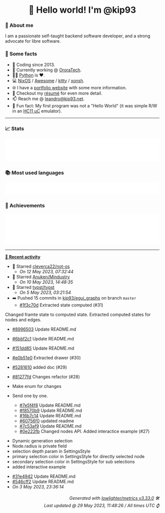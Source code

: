 <!-- README template, populated using this action:
     https://github.com/kip93/kip93/blob/main/.github/workflows/readme.yml. -->

<h1 align="center">👋 Hello world! I'm @kip93</h1> <!-- LOGIN => username -->

### 👤 About me

I am a passionate self-taught backend software developer, and a strong advocate for libre software.


### 💬 Some facts

* 📅 Coding since 2013.
* 💼 Currently working @ [OroraTech](https://ororatech.com/).
* 👨‍💻 [Python](https://github.com/search?q=user%3Akip93&l=python) is ❤️. <!-- LOGIN => username -->
* 💻 [NixOS](https://github.com/NixOS/) /
     [Awesome](https://github.com/awesomeWM/) /
     [kitty](https://github.com/kovidgoyal/kitty/) /
     [xonsh](https://github.com/xonsh/).
* 🌐 I have a [portfolio website](https://kip93.net/) with some more information.
* 📝 Checkout my [résumé](https://kip93.net/resume/) for even more detail.
* 📫 Reach me @ [leandro@kip93.net](mailto:leandro@kip93.net).
* 🎲 Fun fact: My first program was not a "Hello World" (it was simple R/W in an [HC11 µC](https://en.wikipedia.org/wiki/68HC11) emulator).


-----------------------------------------------------------------------------------------------------------------------


### 📈 Stats

![](./stats.svg)


### 📚 Most used languages <!-- by percentage, in decreasing order -->

![](./languages.svg)


### 🏅 Achievements

![](./achievements.svg)


-----------------------------------------------------------------------------------------------------------------------


**[📰 Recent activity](https://github.com/kip93)**
* 🌟 Starred [cleverca22/not-os](https://github.com/cleverca22/not-os)
  * *On 12 May 2023, 07:32:44*
* 🌟 Starred [Anuken/Mindustry](https://github.com/Anuken/Mindustry)
  * *On 10 May 2023, 14:48:35*
* 🌟 Starred [typst/typst](https://github.com/typst/typst)
  * *On 5 May 2023, 03:21:54*
* ➡️ Pushed 15 commits in [kip93/egui_graphs](https://github.com/kip93/egui_graphs) on branch `master`
  * [#1f3c70d](https://github.com/kip93/egui_graphs/commit/1f3c70d) Extracted state computed (#31)

Changed framte state to computed state. 
Extracted computed states for nodes and edges.
  * [#8996503](https://github.com/kip93/egui_graphs/commit/8996503) Update README.md
  * [#6bbf2c1](https://github.com/kip93/egui_graphs/commit/6bbf2c1) Update README.md
  * [#151dd85](https://github.com/kip93/egui_graphs/commit/151dd85) Update README.md
  * [#e0b51e0](https://github.com/kip93/egui_graphs/commit/e0b51e0) Extracted drawer (#30)
  * [#5281610](https://github.com/kip93/egui_graphs/commit/5281610) added doc (#29)
  * [#81277fd](https://github.com/kip93/egui_graphs/commit/81277fd) Changes refactor (#28)

* Make enum for changes
* Send one by one.
  * [#7e5f4f8](https://github.com/kip93/egui_graphs/commit/7e5f4f8) Update README.md
  * [#f8570b9](https://github.com/kip93/egui_graphs/commit/f8570b9) Update README.md
  * [#16b7c14](https://github.com/kip93/egui_graphs/commit/16b7c14) Update README.md
  * [#60756f0](https://github.com/kip93/egui_graphs/commit/60756f0) updated readme
  * [#7c53af9](https://github.com/kip93/egui_graphs/commit/7c53af9) Update README.md
  * [#0e222fb](https://github.com/kip93/egui_graphs/commit/0e222fb) Changed nodes API. Added interactice example (#27)

-  Dynamic generation selection 
-  Node.radius is private field
-  selection depth param in SettingsStyle
-  primary selection color in SettingsStyle for directly selected node
-  secondary selection color in SettingsStyle for sub selections
-  added interactive example
  * [#31e4942](https://github.com/kip93/egui_graphs/commit/31e4942) Update README.md
  * [#546cff2](https://github.com/kip93/egui_graphs/commit/546cff2) Update README.md
  * *On 3 May 2023, 23:36:14*
 <!-- Last activity -->


<h6 align="right"><em>
    Generated with <a href="https://github.com/lowlighter/metrics/tree/latest/">lowlighter/metrics v3.33.0</a> 🛠️<br> <!-- VERSION => MAJOR.minor.patch -->
    Last updated @ 29 May 2023, 11:48:26 / All times UTC ⌚ <!-- meta.generated => DD/MM/YYYY, hh:mm -->
</em></h6>
